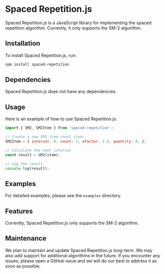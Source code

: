 # Spaced Repetition.js

Spaced Repetition.js is a JavaScript library for implementing the spaced repetition algorithm. Currently, it only supports the SM-2 algorithm.

## Installation

To install Spaced Repetition.js, run:
```bash
npm install spaced-repetition
```

## Dependencies

Spaced Repetition.js does not have any dependencies.

## Usage

Here is an example of how to use Spaced Repetition.js:
```javascript
import { SM2, SM2Item } from 'spaced-repetition';

// Create a new SM2 item const item: 
SM2Item = { interval: 0, count: 1, efactor: 2.5, quantity: 0, };

// Calculate the next interval 
const result = SM2(item);

// Log the result 
console.log(result);
```

## Examples

For detailed examples, please see the `examples` directory.

## Features

Currently, Spaced Repetition.js only supports the SM-2 algorithm.

## Maintenance

We plan to maintain and update Spaced Repetition.js long-term. We may also add support for additional algorithms in the future. If you encounter any issues, please open a GitHub issue and we will do our best to address it as soon as possible.
